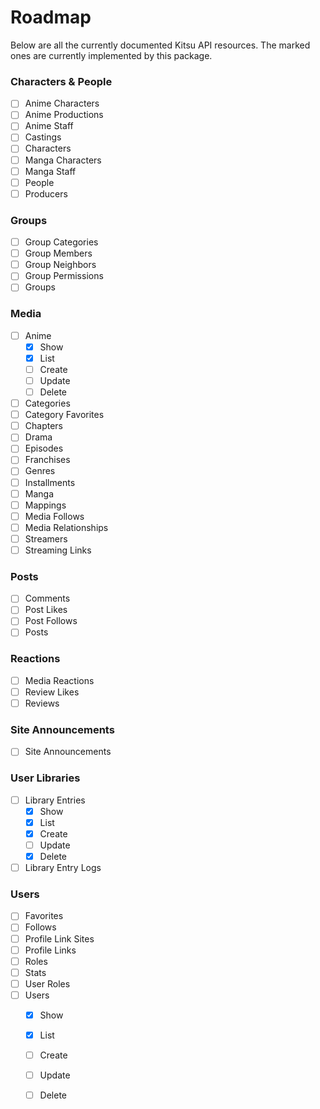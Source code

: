 # Roadmap

Below are all the currently documented Kitsu API resources. The marked ones are
currently implemented by this package.

### Characters & People

- [ ] Anime Characters
- [ ] Anime Productions
- [ ] Anime Staff
- [ ] Castings
- [ ] Characters
- [ ] Manga Characters
- [ ] Manga Staff
- [ ] People
- [ ] Producers

### Groups

- [ ] Group Categories
- [ ] Group Members
- [ ] Group Neighbors
- [ ] Group Permissions
- [ ] Groups

### Media

- [ ] Anime
  - [x] Show
  - [x] List
  - [ ] Create
  - [ ] Update
  - [ ] Delete
- [ ] Categories
- [ ] Category Favorites
- [ ] Chapters
- [ ] Drama
- [ ] Episodes
- [ ] Franchises
- [ ] Genres
- [ ] Installments
- [ ] Manga
- [ ] Mappings
- [ ] Media Follows
- [ ] Media Relationships
- [ ] Streamers
- [ ] Streaming Links

### Posts
- [ ] Comments
- [ ] Post Likes
- [ ] Post Follows
- [ ] Posts

### Reactions
- [ ] Media Reactions
- [ ] Review Likes
- [ ] Reviews

### Site Announcements
- [ ] Site Announcements

### User Libraries
- [ ] Library Entries
  - [x] Show
  - [x] List
  - [x] Create
  - [ ] Update
  - [x] Delete
- [ ] Library Entry Logs

### Users
- [ ] Favorites
- [ ] Follows
- [ ] Profile Link Sites
- [ ] Profile Links
- [ ] Roles
- [ ] Stats
- [ ] User Roles
- [ ] Users
  - [x] Show
  - [x] List
  - [ ] Create
  - [ ] Update
  - [ ] Delete

